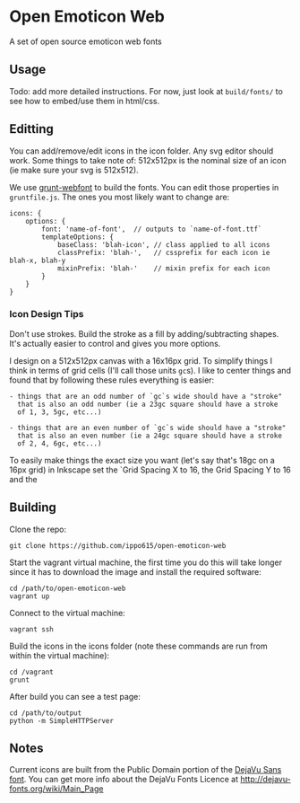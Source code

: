 # Open Emoticon Web
A set of open source emoticon web fonts

## Usage

Todo: add more detailed instructions. For now, just look at
`build/fonts/` to see how to embed/use them in html/css.

## Editting

You can add/remove/edit icons in the icon folder. Any svg editor
should work. Some things to take note of: 512x512px is the nominal
size of an icon (ie make sure your svg is 512x512).

We use [grunt-webfont](https://github.com/sapegin/grunt-webfont) to
build the fonts. You can edit those properties in `gruntfile.js`. The
ones you most likely want to change are:

	icons: {
		options: {
			font: 'name-of-font',  // outputs to `name-of-font.ttf`
			templateOptions: {
				baseClass: 'blah-icon', // class applied to all icons
				classPrefix: 'blah-',   // cssprefix for each icon ie blah-x, blah-y
				mixinPrefix: 'blah-'    // mixin prefix for each icon
			}
		}
	}

### Icon Design Tips

Don't use strokes. Build the stroke as a fill by adding/subtracting
shapes. It's actually easier to control and gives you more options.

I design on a 512x512px canvas with a 16x16px grid. To simplify things
I think in terms of grid cells (I'll call those units `gc`s). I like
to center things and found that by following these rules everything is
easier:

	- things that are an odd number of `gc`s wide should have a "stroke"
	  that is also an odd number (ie a 23gc square should have a stroke
	  of 1, 3, 5gc, etc...)

	- things that are an even number of `gc`s wide should have a "stroke"
	  that is also an even number (ie a 24gc square should have a stroke
	  of 2, 4, 6gc, etc...)

To easily make things the exact size you want (let's say that's 18gc
on a 16px grid) in Inkscape set the `Grid Spacing X to 16, the Grid
Spacing Y to 16 and the 


## Building

Clone the repo:

	git clone https://github.com/ippo615/open-emoticon-web

Start the vagrant virtual machine, the first time you do this will
take longer since it has to download the image and install the
required software:

	cd /path/to/open-emoticon-web
	vagrant up

Connect to the virtual machine:

	vagrant ssh

Build the icons in the icons folder (note these commands are run from
within the virtual machine):

	cd /vagrant
	grunt

After build you can see a test page:

	cd /path/to/output
	python -m SimpleHTTPServer

## Notes

Current icons are built from the Public Domain portion of the
[DejaVu Sans font](http://dejavu-fonts.org/wiki/Main_Page). You can
get more info about the DejaVu Fonts Licence at
http://dejavu-fonts.org/wiki/Main_Page
